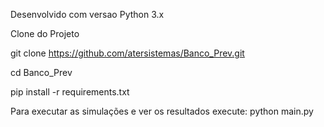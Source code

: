 Desenvolvido com versao Python 3.x

Clone do Projeto

git clone https://github.com/atersistemas/Banco_Prev.git

cd Banco_Prev

pip install -r requirements.txt

Para executar as simulações e ver os resultados execute: python main.py
